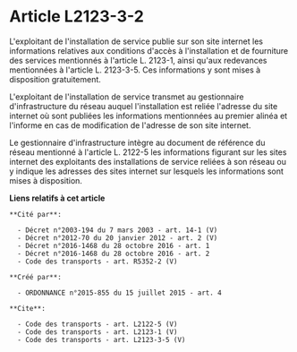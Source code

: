 # Article L2123-3-2

L'exploitant de l'installation de service publie sur son site internet les informations relatives aux conditions d'accès à
l'installation et de fourniture des services mentionnés à l'article L. 2123-1, ainsi qu'aux redevances mentionnées à
l'article L. 2123-3-5. Ces informations y sont mises à disposition gratuitement. 

L'exploitant de l'installation de service transmet au gestionnaire d'infrastructure du réseau auquel l'installation est
reliée l'adresse du site internet où sont publiées les informations mentionnées au premier alinéa et l'informe en cas de
modification de l'adresse de son site internet. 

Le gestionnaire d'infrastructure intègre au document de référence du réseau mentionné à l'article L. 2122-5 les informations
figurant sur les sites internet des exploitants des installations de service reliées à son réseau ou y indique les adresses
des sites internet sur lesquels les informations sont mises à disposition.

**Liens relatifs à cet article**

	**Cité par**:

	  - Décret n°2003-194 du 7 mars 2003 - art. 14-1 (V)
	  - Décret n°2012-70 du 20 janvier 2012 - art. 2 (V)
	  - Décret n°2016-1468 du 28 octobre 2016 - art. 1
	  - Décret n°2016-1468 du 28 octobre 2016 - art. 2
	  - Code des transports - art. R5352-2 (V)

	**Créé par**:

	  - ORDONNANCE n°2015-855 du 15 juillet 2015 - art. 4

	**Cite**:

	  - Code des transports - art. L2122-5 (V)
	  - Code des transports - art. L2123-1 (V)
	  - Code des transports - art. L2123-3-5 (V)
